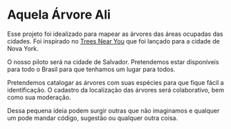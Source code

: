 # Aquela Árvore Ali

Esse projeto foi idealizado para mapear as árvores das áreas ocupadas das cidades. Foi inspirado no [Trees Near You](http://www.treesnearyou.com/) que foi lançado para a cidade de Nova York.

O nosso piloto será na cidade de Salvador.
Pretendemos estar disponíveis para todo o Brasil para que tenhamos um lugar para todos.

Pretendemos catalogar as árvores com suas espécies para que fique fácil a identificação.
O cadastro da localização das árvores será colaborativo, bem como sua moderação.

Dessa pequena ideia podem surgir outras que não imaginamos e qualquer um pode mandar código, sugestão ou qualquer outra coisa.
